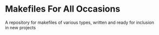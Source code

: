 # Makefiles For All Occasions

A repository for makefiles of various types, written and ready for inclusion in
new projects
